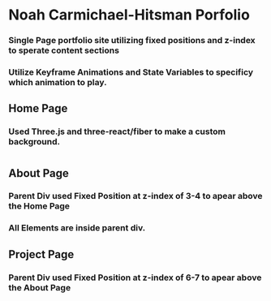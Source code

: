 # Noah Carmichael-Hitsman Porfolio

### Single Page portfolio site utilizing fixed positions and z-index to sperate content sections

### Utilize Keyframe Animations and State Variables to specificy which animation to play.

## Home Page

### Used Three.js and three-react/fiber to make a custom background.

#

## About Page

### Parent Div used Fixed Position at z-index of 3-4 to apear above the Home Page

### All Elements are inside parent div.

## Project Page

### Parent Div used Fixed Position at z-index of 6-7 to apear above the About Page
